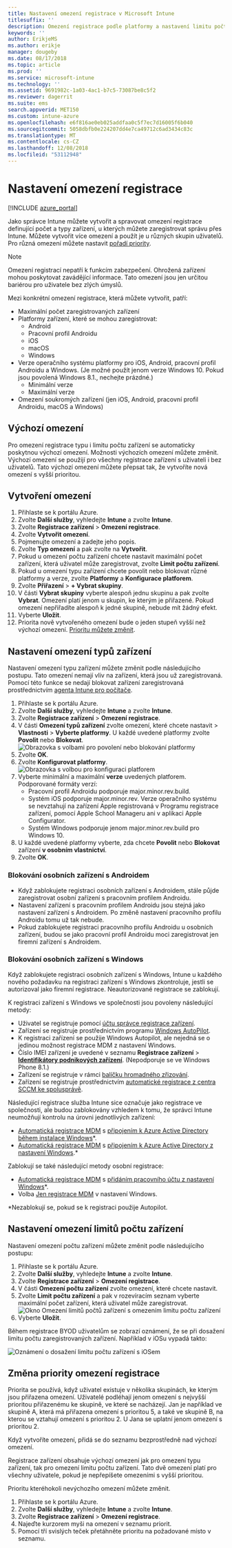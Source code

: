 ```yaml
---
title: Nastavení omezení registrace v Microsoft Intune
titlesuffix: ''
description: Omezení registrace podle platformy a nastavení limitu počtu zařízení pro registraci zařízení v Intune
keywords: ''
author: ErikjeMS
ms.author: erikje
manager: dougeby
ms.date: 08/17/2018
ms.topic: article
ms.prod: ''
ms.service: microsoft-intune
ms.technology: ''
ms.assetid: 9691982c-1a03-4ac1-b7c5-73087be8c5f2
ms.reviewer: dagerrit
ms.suite: ems
search.appverid: MET150
ms.custom: intune-azure
ms.openlocfilehash: e6f816ae0eb025addfaa0c5f7ec7d16005f6b040
ms.sourcegitcommit: 5058dbfb0e224207dd4e7ca49712c6ad3434c83c
ms.translationtype: MT
ms.contentlocale: cs-CZ
ms.lasthandoff: 12/08/2018
ms.locfileid: "53112948"
---
```

# <a name="set-enrollment-restrictions"></a>Nastavení omezení registrace

[!INCLUDE [azure_portal](./includes/azure_portal.md)]

Jako správce Intune můžete vytvořit a spravovat omezení registrace definující počet a typy zařízení, u kterých můžete zaregistrovat správu přes Intune. Můžete vytvořit více omezení a použít je u různých skupin uživatelů. Pro různá omezení můžete nastavit [pořadí priority](#change-enrollment-restriction-priority).

>[!NOTE]
>Omezení registrací nepatří k funkcím zabezpečení. Ohrožená zařízení mohou poskytovat zavádějící informace. Tato omezení jsou jen určitou bariérou pro uživatele bez zlých úmyslů.

Mezi konkrétní omezení registrace, která můžete vytvořit, patří:

- Maximální počet zaregistrovaných zařízení
- Platformy zařízení, které se mohou zaregistrovat:
  - Android
  - Pracovní profil Androidu
  - iOS
  - macOS
  - Windows
- Verze operačního systému platformy pro iOS, Android, pracovní profil Androidu a Windows. (Je možné použít jenom verze Windows 10. Pokud jsou povolená Windows 8.1., nechejte prázdné.)
  - Minimální verze
  - Maximální verze
- Omezení soukromých zařízení (jen iOS, Android, pracovní profil Androidu, macOS a Windows)

## <a name="default-restrictions"></a>Výchozí omezení

Pro omezení registrace typu i limitu počtu zařízení se automaticky poskytnou výchozí omezení. Možnosti výchozích omezení můžete změnit. Výchozí omezení se použijí pro všechny registrace zařízení s uživateli i bez uživatelů. Tato výchozí omezení můžete přepsat tak, že vytvoříte nová omezení s vyšší prioritou.

## <a name="create-a-restriction"></a>Vytvoření omezení

1. Přihlaste se k portálu Azure.
2. Zvolte **Další služby**, vyhledejte **Intune** a zvolte **Intune**.
3. Zvolte **Registrace zařízení** > **Omezení registrace**.
4. Zvolte **Vytvořit omezení**.
5. Pojmenujte omezení a zadejte jeho popis.
6. Zvolte **Typ omezení** a pak zvolte na **Vytvořit**.
7. Pokud u omezení počtu zařízení chcete nastavit maximální počet zařízení, která uživatel může zaregistrovat, zvolte **Limit počtu zařízení**.
8. Pokud u omezení typu zařízení chcete povolit nebo blokovat různé platformy a verze, zvolte **Platformy** a **Konfigurace platforem**.
9. Zvolte **Přiřazení** > **+ Vybrat skupiny**.
10. V části **Vybrat skupiny** vyberte alespoň jednu skupinu a pak zvolte **Vybrat**. Omezení platí jenom u skupin, ke kterým je přiřazené. Pokud omezení nepřiřadíte alespoň k jedné skupině, nebude mít žádný efekt.
11. Vyberte **Uložit**.
12. Priorita nově vytvořeného omezení bude o jeden stupeň vyšší než výchozí omezení. [Prioritu můžete změnit](#change-enrollment-restriction-priority).

## <a name="set-device-type-restrictions"></a>Nastavení omezení typů zařízení

Nastavení omezení typu zařízení můžete změnit podle následujícího postupu. Tato omezení nemají vliv na zařízení, která jsou už zaregistrovaná. Pomocí této funkce se nedají blokovat zařízení zaregistrovaná prostřednictvím [agenta Intune pro počítače](manage-windows-pcs-with-microsoft-intune.md).

1. Přihlaste se k portálu Azure.
2. Zvolte **Další služby**, vyhledejte **Intune** a zvolte **Intune**.
3. Zvolte **Registrace zařízení** > **Omezení registrace**.
4. V části **Omezení typů zařízení** zvolte omezení, které chcete nastavit > **Vlastnosti** > **Vyberte platformy**. U každé uvedené platformy zvolte **Povolit** nebo **Blokovat**.
    ![Obrazovka s volbami pro povolení nebo blokování platformy](media/enrollment-restrictions-set/platform-allow-block.png)
5. Zvolte **OK**.
6. Zvolte **Konfigurovat platformy**.
    ![Obrazovka s volbou pro konfiguraci platforem](media/enrollment-restrictions-set/configure-platforms.png)
7. Vyberte minimální a maximální **verze** uvedených platforem. Podporované formáty verzí:
    - Pracovní profil Androidu podporuje major.minor.rev.build.
    - Systém iOS podporuje major.minor.rev. Verze operačního systému se nevztahují na zařízení Apple registrovaná v Programu registrace zařízení, pomocí Apple School Manageru ani v aplikaci Apple Configurator.
    - Systém Windows podporuje jenom major.minor.rev.build pro Windows 10.
8. U každé uvedené platformy vyberte, zda chcete **Povolit** nebo **Blokovat**  zařízení **v osobním vlastnictví**.
9. Zvolte **OK**.

### <a name="blocking-personal-android-devices"></a>Blokování osobních zařízení s Androidem
- Když zablokujete registraci osobních zařízení s Androidem, stále půjde zaregistrovat osobní zařízení s pracovním profilem Androidu.
- Nastavení zařízení s pracovním profilem Androidu jsou stejná jako nastavení zařízení s Androidem. Po změně nastavení pracovního profilu Androidu tomu už tak nebude.
- Pokud zablokujete registraci pracovního profilu Androidu u osobních zařízení, budou se jako pracovní profil Androidu moci zaregistrovat jen firemní zařízení s Androidem.

### <a name="blocking-personal-windows-devices"></a>Blokování osobních zařízení s Windows
Když zablokujete registraci osobních zařízení s Windows, Intune u každého nového požadavku na registraci zařízení s Windows zkontroluje, jestli se autorizoval jako firemní registrace. Neautorizované registrace se zablokují.

K registraci zařízení s Windows ve společnosti jsou povoleny následující metody:
 - Uživatel se registruje pomocí [účtu správce registrace zařízení]( device-enrollment-manager-enroll.md).
- Zařízení se registruje prostřednictvím programu [Windows AutoPilot](enrollment-autopilot.md).
- K registraci zařízení se použije Windows Autopilot, ale nejedná se o jedinou možnost registrace MDM z nastavení Windows.
- Číslo IMEI zařízení je uvedené v seznamu **Registrace zařízení** > **[Identifikátory podnikových zařízení](corporate-identifiers-add.md)**. (Nepodporuje se ve Windows Phone 8.1.)
- Zařízení se registruje v rámci [balíčku hromadného zřizování](windows-bulk-enroll.md).
- Zařízení se registruje prostřednictvím [automatické registrace z centra SCCM ke spolusprávě](https://docs.microsoft.com/sccm/core/clients/manage/co-management-overview#how-to-configure-co-management.md).
 
Následující registrace služba Intune sice označuje jako registrace ve společnosti, ale budou zablokovány vzhledem k tomu, že správci Intune neumožňují kontrolu na úrovni jednotlivých zařízení:
 - [Automatická registrace MDM](windows-enroll.md#enable-windows-10-automatic-enrollment) s [připojením k Azure Active Directory během instalace Windows](https://docs.microsoft.com/azure/active-directory/device-management-azuread-joined-devices-frx)\*.
- [Automatická registrace MDM](windows-enroll.md#enable-windows-10-automatic-enrollment) s [připojením k Azure Active Directory z nastavení Windows](https://docs.microsoft.com/azure/active-directory/user-help/user-help-register-device-on-network).*
 
Zablokují se také následující metody osobní registrace:
- [Automatická registrace MDM](windows-enroll.md#enable-windows-10-automatic-enrollment) s [přidáním pracovního účtu z nastavení Windows](https://docs.microsoft.com/azure/active-directory/user-help/user-help-join-device-on-network)\*.
- Volba [Jen registrace MDM]( https://docs.microsoft.com/windows/client-management/mdm/mdm-enrollment-of-windows-devices#connecting-personally-owned-devices-bring-your-own-device) v nastavení Windows.

\*Nezablokují se, pokud se k registraci použije Autopilot.

## <a name="set-device-limit-restrictions"></a>Nastavení omezení limitů počtu zařízení

Nastavení omezení počtu zařízení můžete změnit podle následujícího postupu:

1. Přihlaste se k portálu Azure.
2. Zvolte **Další služby**, vyhledejte **Intune** a zvolte **Intune**.
3. Zvolte **Registrace zařízení** > **Omezení registrace**.
4. V části **Omezení počtu zařízení** zvolte omezení, které chcete nastavit.
5. Zvolte **Limit počtu zařízení** a pak v rozevíracím seznam vyberte maximální počet zařízení, která uživatel může zaregistrovat.
    ![Okno Omezení limitů počtů zařízení s omezením limitu počtu zařízení](./media/device-restrictions-limit.png)
6. Vyberte **Uložit**.


Během registrace BYOD uživatelům se zobrazí oznámení, že se při dosažení limitu počtu zaregistrovaných zařízení. Například v iOSu vypadá takto:

![Oznámení o dosažení limitu počtu zařízení s iOSem](./media/enrollment-restrictions-ios-set-limit-notification.png)

## <a name="change-enrollment-restriction-priority"></a>Změna priority omezení registrace

Priorita se používá, když uživatel existuje v několika skupinách, ke kterým jsou přiřazena omezení. Uživatelé podléhají jenom omezení s nejvyšší prioritou přiřazenému ke skupině, ve které se nacházejí. Jan je například ve skupině A, která má přiřazena omezení s prioritou 5, a také ve skupině B, na kterou se vztahují omezení s prioritou 2. U Jana se uplatní jenom omezení s prioritou 2.

Když vytvoříte omezení, přidá se do seznamu bezprostředně nad výchozí omezení.

Registrace zařízení obsahuje výchozí omezení jak pro omezení typu zařízení, tak pro omezení limitu počtu zařízení. Tato dvě omezení platí pro všechny uživatele, pokud je nepřepíšete omezeními s vyšší prioritou.

Prioritu kteréhokoli nevýchozího omezení můžete změnit.

1. Přihlaste se k portálu Azure.
2. Zvolte **Další služby**, vyhledejte **Intune** a zvolte **Intune**.
3. Zvolte **Registrace zařízení** > **Omezení registrace**.
4. Najeďte kurzorem myši na omezení v seznamu priorit.
5. Pomocí tří svislých teček přetáhněte prioritu na požadované místo v seznamu.
